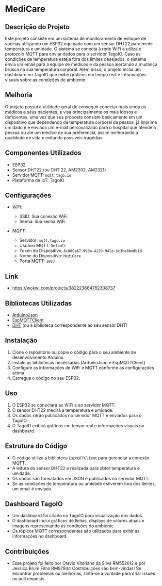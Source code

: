 # MediCare

## Descrição do Projeto

Este projeto consiste em um sistema de monitoramento de estoque de vacinas utilizando um ESP32 equipado com um sensor DHT22 para medir temperatura e umidade. O sistema se conecta à rede WiFi e utiliza o protocolo MQTT para enviar dados para o servidor TagoIO. Caso as condições de temperatura esteja fora dos limites desejados, o sistema envia um email para a equipe de médicos e da pessoa alertando a mudança brusca na sua temperatura corporal. Além disso, o projeto inclui um dashboard no TagoIO que exibe gráficos em tempo real e informações visuais sobre as condições do ambiente.

## Melhoria

O projeto possui a utilidade geral de conseguir conectar mais ainda os médicos e seus pacientes, e visa principalmente os mais idosos e deficientes, uma vez que sua proposta consiste basicamente em um dispositivo que dependendo da temperatura corporal da pessoa, já imprime um dado e é enviado um e-mail personalizado para o hospital que atende a pessoa ou até um médico de sua preferencia, assim melhorando a qualidade de vida e evitando possiveis tragédias.

## Componentes Utilizados

- ESP32
- Sensor DHT22 (ou DHT 22, AM2302, AM2321)
- Servidor MQTT: `mqtt.tago.io`
- Plataforma de IoT: TagoIO

## Configurações

- *WiFi:*
  - SSID: Sua conexão WiFi
  - Senha: Sua senha WiFi

- *MQTT:*
  - Servidor: `mqtt.tago.io`
  - Usuário MQTT: `Default`
  - Token do Dispositivo: `6c880a67-998a-4229-942e-6c3be8be8b1d`
  - Nome do Dispositivo: `MediCare`
  - Porta MQTT: `1883`

## Link 
 - https://wokwi.com/projects/382223664792308737
## Bibliotecas Utilizadas

- [ArduinoJson](https://arduinojson.org/)
- [EspMQTTClient](https://github.com/plapointe6/EspMQTTClient)
- [DHT](https://github.com/adafruit/DHT-sensor-library) (ou a biblioteca correspondente ao seu sensor DHT)

## Instalação

1. Clone o repositório ou copie o código para o seu ambiente de desenvolvimento Arduino.
2. Instale as bibliotecas necessárias (ArduinoJson e EspMQTTClient).
3. Configure as informações de WiFi e MQTT conforme as configurações acima.
4. Carregue o código no seu ESP32.

## Uso

1. O ESP32 se conectará ao WiFi e ao servidor MQTT.
2. O sensor DHT22 medirá a temperatura e umidade.
3. Os dados serão publicados no servidor MQTT e enviados para o TagoIO.
4. O TagoIO exibirá gráficos em tempo real e informações visuais no dashboard.

## Estrutura do Código

- O código utiliza a biblioteca `EspMQTTClient` para gerenciar a conexão MQTT.
- A leitura do sensor DHT22 é realizada para obter temperatura e umidade.
- Os dados são formatados em JSON e publicados no servidor MQTT.
- Se as condições de temperatura ou umidade estiverem fora dos limites, um email é enviado.

## Dashboard TagoIO

- Um dashboard foi criado no TagoIO para visualização dos dados.
- O dashboard inclui gráficos de linhas, displays de valores atuais e imagens representando as condições do ambiente.
- Os tópicos MQTT correspondentes são utilizados para exibir as informações no dashboard.

## Contribuições
 - Esse projeto foi feito por Otavio Vitoriano da Silva RM552012 e por Jessica Brum Filho RM97944
Contribuições são bem-vindas! Se encontrar problemas ou melhorias, sinta-se à vontade para criar issues ou pull requests.
